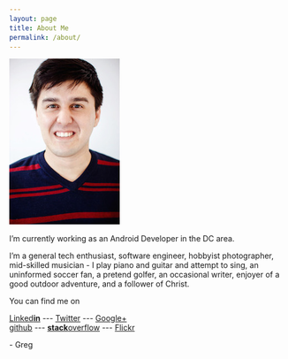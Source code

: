 ```yaml
---
layout: page
title: About Me
permalink: /about/
---
```


<img src="/assets/images/headshot-thumb.jpg" class="left"/>

I’m currently working as an <i class="fa fa-android"></i> Android Developer in the DC area.

I’m a general tech enthusiast, software engineer, hobbyist photographer, mid-skilled musician - I play piano and guitar and attempt to sing, an uninformed soccer fan, a pretend golfer, an occasional writer, enjoyer of a good outdoor adventure, and a follower of Christ.

You can find me on 

[Linked**in**][linkedin] --- [<i class="fa fa-twitter"></i> Twitter][twitter] --- [<i class="fa fa-google-plus"></i> Google+][g+] <br> 
[<i class="fa fa-github"></i> github][github] --- [<i class="fa fa-stack-overflow"></i> **stack**overflow][stackoverflow] --- [<i class="fa fa-flickr"></i> Flickr][flickr]

\- Greg

[github]: 	http://github.com/loeschg/ 			"github"
[stackoverflow]:	http://stackoverflow.com/users/413254/loeschg	"stackoverflow"
[linkedin]: http://linkedin.com/in/gregloesch 	"LinkedIn"
[twitter]: 	http://twitter.com/loeschg/ 		"Twitter"
[g+]: 		https://plus.google.com/+GregLoesch "G+"
[flickr]:  	http://flickr.com/GregLoesch 		"Flickr"	